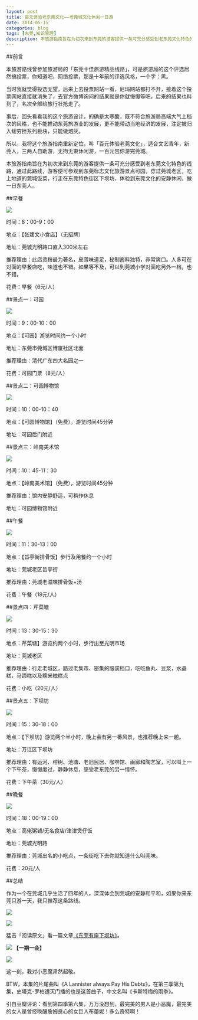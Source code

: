 ```yaml
---
layout: post
title: 百元体验老东莞文化——老莞城文化休闲一日游
date: 2014-05-15
categories: blog
tags: [东莞,知识管理]
description: 本旅游指南旨在为初次来到东莞的游客提供一条可充分感受到老东莞文化特色的线路，通过此路线，游客便可参观到东莞标志文化旅游景点可园，穿过莞城老区，吃上地道的莞城饭菜，行走在东莞特色街区下坝坊，体验到东莞文化的安静休闲，做一日东莞人。
---
```



##前言

本旅游路线曾参加旅游局的「东莞十佳旅游精品线路」，可是旅游局的这个评选居然搞投票，你知道吧，网络投票，那是十年前的评选风格，一个字：黑。

当时我就觉得投选无望，后来上去投票网站一看，尼玛网站都打不开，接着这个投票网站直接就消失了，去官方微博询问的结果就是你就慢慢等吧，后来的结果也料到了，名次全部给旅行社抢走了。

事后，回头看看我的这个旅游设计，的确是太寒酸，既不符合旅游局高端大气上档次的风格，也不能推动东莞旅游业的发展，更不能带动当地经济的发展，注定被归入矮穷挫系列板块，只能做炮灰。

所以，我将这个旅游指南重新定位，叫「百元体验老莞文化」，适合文艺青年，新莞人，三两人自助游，无拘无束休闲游，一百元包你游完莞城。

本旅游指南旨在为初次来到东莞的游客提供一条可充分感受到老东莞文化特色的线路，通过此路线，游客便可参观到东莞标志文化旅游景点可园，穿过莞城老区，吃上地道的莞城饭菜，行走在东莞特色街区下坝坊，体验到东莞文化的安静休闲，做一日东莞人。

##早餐

![](http://cnfeat.qiniudn.com/IMGP228.JPG)

时间：8：00-9：00

地点：【张建文小食店】（无招牌）

地址：莞城光明路口直入300米左右

推荐理由：此店烫粉最为著名，皮薄味道足，秘制酱料独特，非常爽口。人多可在对面的早餐店吃，味道也不错。如果等不及，可以到莞城小学对面吃另外一档，也不错。

花费：早餐（6元/人）

##景点一：可园

![](http://cnfeat.qiniudn.com/DSC03921.JPG)

时间：9：00-10：00

地点：【可园】游览时间约一个小时

地址：东莞市莞城区博厦社区北面

推荐理由：清代广东四大名园之一

花费：可园门票（8元/人）

##景点二：可园博物馆

![](http://cnfeat.qiniudn.com/DSC03865.JPG)

时间：10：00-10：40

地点：【可园博物馆】（免费），游览时间45分钟

地址：可园后门附近

##景点三：岭南美术馆

![](http://cnfeat.qiniudn.com/DSC04040.JPG)

时间：10：45-11：30

地点：【岭南美术馆】（免费），游览时间45分钟

推荐理由：馆内安静舒适，可稍作休息

地址：可园博物馆附近

##午餐

![](http://cnfeat.qiniudn.com/IMGP1488.JPG)

时间：11：30-13：00

地点：【旨亭街排骨饭】步行及用餐约一个小时

地址：莞城老区旨亭街

推荐理由：莞城老滋味排骨饭+汤

花费：午餐（18元/人）

##景点四：芹菜塘

![](http://cnfeat.qiniudn.com/P40113-08264.jpg)

时间：13：30-15：30

地点：芹菜塘】游览约两个小时，步行出至光明市场

地址：莞城老区

推荐理由：行走老城区，路过老集市、密集的服装档口，吃吃鱼丸、豆浆，水晶糕，马蹄糕以及糯米糍糕点

花费：小吃（20元/人）

##景点五：下坝坊

![](http://cnfeat.qiniudn.com/DSC03143.JPG)

时间：15：30-18：00

地点：【下坝坊】游览两个半小时，晚上会有另一番风景，也推荐晚上来一趟。

地址：万江区下坝坊

推荐理由：有运河、榕树、池塘、老旧民居、咖啡馆、画廊和陶艺室，可以叫上一个下午茶，慢慢度过，静静休息，感受老东莞的另一情怀。

花费：下午茶（30元/人）

##晚餐

![](http://cnfeat.qiniudn.com/IMGP1208.JPG)

时间：18：00-19：00

地点：高佬粥铺/无名食店/津津煲仔饭

地址：莞城光明路

推荐理由：莞城出名的小吃点，一条街吃下去你就知道什么叫莞味。

花费：20元/人

##总结

作为一个在莞城几乎生活了四年的人，深深体会到莞城的安静和平和，如果你来东莞只游一天，我只推荐这条路线。

![](http://cnfeat.qiniudn.com/DSC03961.JPG)

![](http://pic.yupoo.com/vankos_v/DKocUZTZ/y8IhV.png)

猛击「阅读原文」看一篇文章[《东莞有座下坝坊》](http://www.douban.com/note/186889188/)。

![](http://pic.yupoo.com/vankos_v/DISOeR5b/3PJ3R.png)
**【一期一会】**

![](http://cnfeat.qiniudn.com/%E6%9D%83%E5%8A%9B%E7%9A%84%E6%B8%B8%E6%88%8F.Game.of..JPG)

这一刻，我对小恶魔肃然起敬。

BTW，本集的片尾曲叫《A Lannister always Pay His Debts》，在第三季第九集，史塔克-罗柏遭灭门播的也是这首曲子，中文名叫《卡斯特梅的雨季》。

引自豆瓣评论：看到第四季第六集，万万没想到，最完美的男人是小恶魔，最完美的女人是曾经唤醒詹姆良心的女巨人布蕾妮！多么奇特啊！











